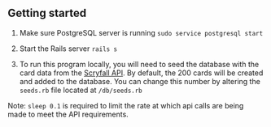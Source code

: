 ## Getting started

1. Make sure PostgreSQL server is running
  ```sudo service postgresql start```
  
2. Start the Rails server
  ```rails s```

3. To run this program locally, you will need to seed the database with the card data from the [Scryfall API](https://scryfall.com/docs/api/cards). By default, the 200 cards will be created and added to the database. You can change this number by altering the `seeds.rb` file located at `/db/seeds.rb`
 
 Note: `sleep 0.1` is required to limit the rate at which api calls are being made to meet the API requirements.
